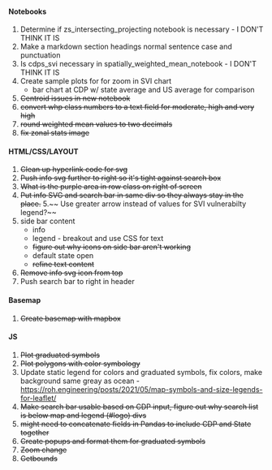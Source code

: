 #### Notebooks
1. Determine if zs_intersecting_projecting notebook is necessary - I DON'T THINK IT IS
2. Make a markdown section headings normal sentence case and punctuation
3. Is cdps_svi necessary in spatially_weighted_mean_notebook - I DON'T THINK IT IS
4. Create sample plots for for zoom in SVI chart
    - bar chart at CDP w/ state average and US average for comparison
5. ~~Centroid issues in new notebook~~
6. ~~convert whp class numbers to a text field for moderate, high and very high~~
7. ~~round weighted mean values to two decimals~~
8. ~~fix zonal stats image~~

#### HTML/CSS/LAYOUT
1. ~~Clean up hyperlink code for svg~~
2. ~~Push info svg further to right so it's tight against search box~~
3. ~~What is the purple area in row class on right of screen~~
4. ~~Put info SVG and search bar in same div so they always stay in the place.~~
5.~~ Use greater arrow instead of values for SVI vulnerabilty legend?~~
6. side bar content 
    * info
    * legend - breakout and use CSS for text
    * ~~figure out why icons on side bar aren't working~~
    * default state open
    * ~~refine text content~~
7. ~~Remove info svg icon from top~~
8. Push search bar to right in header


#### Basemap
1. ~~Create basemap with mapbox~~

#### JS
1. ~~Plot graduated symbols~~
2. ~~Plot polygons with color symbology~~
3. Update static legend for colors and graduated symbols, fix colors, make background same greay as ocean - https://roh.engineering/posts/2021/05/map-symbols-and-size-legends-for-leaflet/
4. ~~Make search bar usable based on CDP input, figure out why search list is below map and legend (#logo)  divs~~
5. ~~might need to concatenate fields in Pandas to include CDP and State together~~
6. ~~Create popups and format them for graduated symbols~~
7. ~~Zoom change~~
8. ~~Getbounds~~



